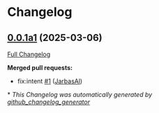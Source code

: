 # Changelog

## [0.0.1a1](https://github.com/OpenVoiceOS/ovos-skill-diagnostics/tree/0.0.1a1) (2025-03-06)

[Full Changelog](https://github.com/OpenVoiceOS/ovos-skill-diagnostics/compare/0.0.0...0.0.1a1)

**Merged pull requests:**

- fix:intent [\#1](https://github.com/OpenVoiceOS/ovos-skill-diagnostics/pull/1) ([JarbasAl](https://github.com/JarbasAl))



\* *This Changelog was automatically generated by [github_changelog_generator](https://github.com/github-changelog-generator/github-changelog-generator)*
